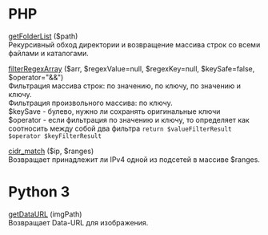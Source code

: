 PHP
========

[getFolderList](/php/getFolderList.php) ($path)    
Рекурсивный обход директории и возвращение массива строк со всеми файлами и каталогами.  

[filterRegexArray](/php/filterRegexArray.php) ($arr, $regexValue=null, $regexKey=null, $keySafe=false, $operator="&&")  
Фильтрация массива строк: по значению, по ключу, по значению и ключу.  
Фильтрация произвольного массива: по ключу.  
$keySave - булево, нужно ли сохранять оригинальные ключи  
$operator - если фильтрация по значению и ключу, то определяет как соотносить между собой два фильтра `return $valueFilterResult $operator $keyFilterResult`  

[cidr_match](/php/cidr_match.php) ($ip, $ranges)  
Возвращает принадлежит ли IPv4 одной из подсетей в массиве $ranges.  


Python 3  
=========  

[getDataURL](/python3/getDataURL.py) (imgPath)  
Возвращает Data-URL для изображения.  

